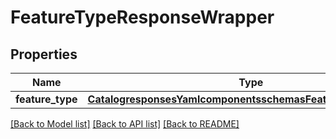 # FeatureTypeResponseWrapper

## Properties
Name | Type | Description | Notes
------------ | ------------- | ------------- | -------------
**feature_type** | [**CatalogresponsesYamlcomponentsschemasFeatureTypeResponse**](CatalogresponsesYamlcomponentsschemasFeatureTypeResponse.md) |  | [optional] 

[[Back to Model list]](../README.md#documentation-for-models) [[Back to API list]](../README.md#documentation-for-api-endpoints) [[Back to README]](../README.md)

